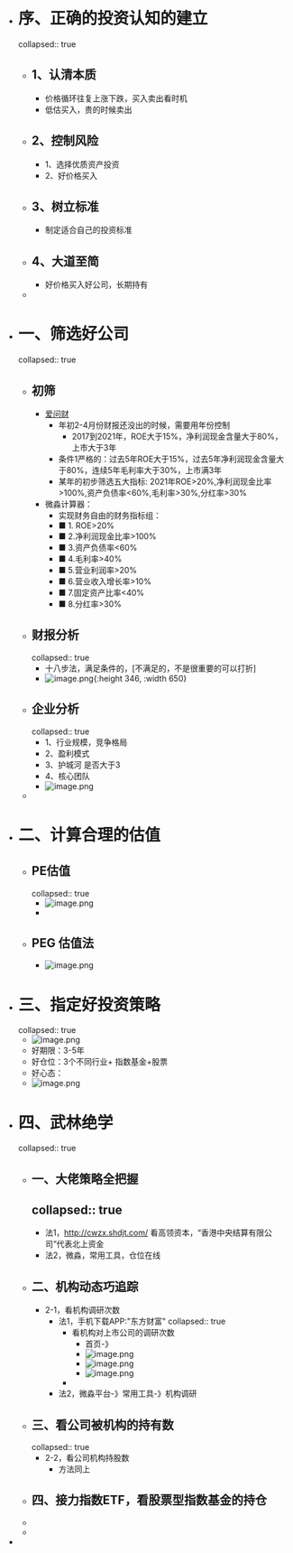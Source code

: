 - # 序、正确的投资认知的建立
  collapsed:: true
	- ## 1、认清本质
		- 价格循环往复上涨下跌，买入卖出看时机
		- 低估买入，贵的时候卖出
	- ## 2、控制风险
		- 1、选择优质资产投资
		- 2、好价格买入
	- ## 3、树立标准
		- 制定适合自己的投资标准
	- ## 4、大道至简
		- 好价格买入好公司，长期持有
	-
- # 一、筛选好公司
  collapsed:: true
	- ## 初筛
		- [爱问财](http://www.iwencai.com/stockpick?qs=return_stock)
			- 年初2-4月份财报还没出的时候，需要用年份控制
				- 2017到2021年，ROE大于15%，净利润现金含量大于80%，上市大于3年
			- 条件1严格的：过去5年ROE大于15%，过去5年净利润现金含量大于80%，连续5年毛利率大于30%，上市满3年
			- 某年的初步筛选五大指标: 2021年ROE>20%,净利润现金比率>100%,资产负债率<60%,毛利率>30%,分红率>30%
		- 微淼计算器：
			- 实现财务自由的财务指标组：
			- ■ 1. ROE>20%
			- ■ 2.净利润现金比率>100%
			- ■ 3.资产负债率<60%
			- ■ 4.毛利率>40%
			- ■ 5.营业利润率>20%
			- ■ 6.营业收入增长率>10%
			- ■ 7.固定资产比率<40%
			- ■ 8.分红率>30%
	- ## 财报分析
	  collapsed:: true
		- 十八步法，满足条件的，[不满足的，不是很重要的可以打折]
		- ![image.png](../assets/image_1647779021445_0.png){:height 346, :width 650}
	- ## 企业分析
	  collapsed:: true
		- 1、行业规模，竞争格局
		- 2、盈利模式
		- 3、护城河 是否大于3
		- 4、核心团队
		- ![image.png](../assets/image_1647781135031_0.png)
	-
- # 二、计算合理的估值
	- ## PE估值
	  collapsed:: true
		- ![image.png](../assets/image_1647781195547_0.png)
		-
	- ## PEG 估值法
		- ![image.png](../assets/image_1647781240605_0.png)
- # 三、指定好投资策略
  collapsed:: true
	- ![image.png](../assets/image_1647781323522_0.png)
	- 好期限：3-5年
	- 好仓位：3个不同行业+ 指数基金+股票
	- 好心态：
	- ![image.png](../assets/image_1647781677542_0.png)
- # 四、武林绝学
  collapsed:: true
	- ## 一、大佬策略全把握
	  collapsed:: true
		-
		- 法1，http://cwzx.shdjt.com/    看高领资本，“香港中央结算有限公司”代表北上资金
		- 法2，微淼，常用工具，仓位在线
	- ## 二、机构动态巧追踪
		- 2-1，看机构调研次数
			- 法1，手机下载APP:"东方财富"
			  collapsed:: true
				- 看机构对上市公司的调研次数
					- 首页-》
					- ![image.png](../assets/image_1647782710806_0.png)
					- ![image.png](../assets/image_1647782729227_0.png)
					- ![image.png](../assets/image_1647782749716_0.png)
				-
			- 法2，微淼平台-》常用工具-》机构调研
	- ## 三、看公司被机构的持有数
	  collapsed:: true
		- 2-2，看公司机构持股数
			- 方法同上
	- ## 四、接力指数ETF，看股票型指数基金的持仓
	-
	-
-